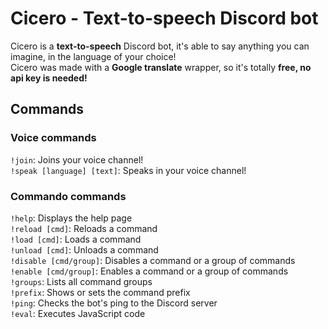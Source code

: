 # Cicero - Text-to-speech Discord bot

Cicero is a **text-to-speech** Discord bot, it's able to say anything you can imagine, in the language of your choice!  
Cicero was made with a **Google translate** wrapper, so it's totally **free, no api key is needed!**

## Commands

### Voice commands

`!join`: Joins your voice channel!  
`!speak [language] [text]`: Speaks in your voice channel!

### Commando commands

`!help`: Displays the help page  
`!reload [cmd]`: Reloads a command  
`!load [cmd]`: Loads a command  
`!unload [cmd]`: Unloads a command  
`!disable [cmd/group]`: Disables a command or a group of commands  
`!enable [cmd/group]`: Enables a command or a group of commands  
`!groups`: Lists all command groups  
`!prefix`: Shows or sets the command prefix  
`!ping`: Checks the bot's ping to the Discord server  
`!eval`: Executes JavaScript code  